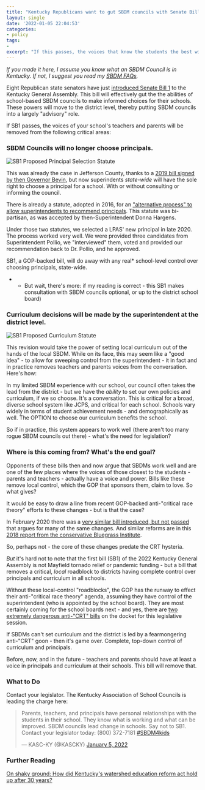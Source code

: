 ```yaml
---
title: "Kentucky Republicans want to gut SBDM councils with Senate Bill 1"
layout: single
date: '2022-01-05 22:04:53'
categories:
- policy
tags:
- 
excerpt: "If this passes, the voices that know the students the best will be removed from the conversation."
---
```


*If you made it here, I assume you know what an SBDM Council is in Kentucky. If not, I suggest you read my [SBDM FAQs](https://benwilson.org/sbdm/faqs).*

Eight Republican state senators have just [introduced Senate Bill 1](https://apps.legislature.ky.gov/record/22rs/sb1.html) to the Kentucky General Assembly. This bill will effectively gut the the abilities of school-based SBDM councils to make informed choices for their schools. These powers will move to the district level, thereby putting SBDM councils into a largely "advisory" role.

If SB1 passes, the voices of your school's teachers and parents will be removed from the following critical areas:

### SBDM Councils will no longer choose principals. ### 

![SB1 Proposed Principal Selection Statute](/sbdm/assets/images/SB1-2022-principalselection.png)

This was already the case in Jefferson County, thanks to a [2019 bill signed by then Governor Bevin](https://www.wave3.com/2019/03/12/sb-passes-house-heads-bevins-desk/), but now superindents *state-wide* will have the sole right to choose a principal for a school. With or without consulting or informing the council.

There is already a statute, adopted in 2016, for an ["alternative process" to allow superintendents to recommend principals](https://www.wdrb.com/news/gov-bevin-signs-law-giving-jcps-superintendent-more-flexibility-in-hiring-principals/article_405f298f-e16a-59b0-abe9-1a3cae78716c.html). This statute was bi-partisan, as was accepted by then-Superintendent Donna Hargens. 

Under those two statutes, we selected a LPAS' new principal in late 2020. The process worked very well. We were provided three candidates from Superintendent Pollio, we "interviewed" them, voted and provided our recommendation back to Dr. Pollio, and he approved.

SB1, a GOP-backed bill, will do away with any real* school-level control over choosing principals, state-wide.

* - But wait, there's more: if my reading is correct - this SB1 makes consultation with SBDM councils optional, or up to the district school board)

### Curriculum decisions will be made by the superintendent at the district level. ###

![SB1 Proposed Curriculum Statute](/sbdm/assets/images/SB1-2022-curriculum.png)

This revision would take the power of setting local curriculum out of the hands of the local SBDM. While on its face, this may seem like a "good idea" - to allow for sweeping control from the superintendent - it in fact and in practice removes teachers and parents voices from the conversation. Here's how:

In my limited SBDM experience with our school, our council often takes the lead from the district - but we have the *ability* to set our own policies and curriculum, if we so choose. It's a conversation. This is critical for a broad, diverse school system like JCPS, and critical for each school. Schools vary widely in terms of student achievement needs - and demographically as well. The OPTION to choose our curriculum benefits the school. 

So if in practice, this system appears to work well (there aren't too many rogue SBDM councils out there) - what's the need for legislation? 

### Where is this coming from? What's the end goal? ###

Opponents of these bills then and now argue that SBDMs work well and are one of the few places where the voices of those closest to the students - parents and teachers - actually have a voice and power. Bills like these remove local control, which the GOP that sponsors them, claim to love. So what gives?

It would be easy to draw a line from recent GOP-backed anti-"critical race theory" efforts to these changes - but is that the case? 

In February 2020 there was a [very similar bill introduced, but not passed](https://www.courier-journal.com/story/news/politics/ky-legislature/2020/02/05/kentucky-bill-would-change-school-based-decision-making-councils-clears-committee/4660343002/) that argues for many of the same changes. And similar reforms are in this [2018 report from the conservative Bluegrass Institute](https://static1.squarespace.com/static/5f986190ec1e7d424e58d7f2/5fc51b03a6de3c605ec15075/5fc524d8a6de3c605ec2268e/1606755544306/Bluegrass-Institute_School-Based-Decision-Making-Research-Report_Formatted_01.17.18_v3.pdf?format=original). 

So, perhaps not - the core of these changes predate the CRT hysteria.

*But* it's hard not to note that the first bill (SB1) of the 2022 Kentucky General Assembly is not Mayfield tornado relief or pandemic funding - but a bill that removes a critical, *local* roadblock to districts having complete control over principals and curriculum in all schools. 

Without these local-control "roadblocks", the GOP has the runway to effect their anti-"critical race theory" agenda, assuming they have control of the superintendent (who is appointed by the school board). They are most certainly coming for the school boards next - and yes, there are [two extremely dangerous anti-"CRT" bills](https://twitter.com/oliviakrauth/status/1478564293780160513?s=20) on the docket for this legislative session. 

If SBDMs can't set curriculum and the district is led by a fearmongering anti-"CRT" goon - then it's game over. Complete, top-down control of curriculum and principals.

Before, now, and in the future - teachers and parents should have at least a voice in principals and curriculum at their schools. This bill will remove that.

### What to Do ###

Contact your legislator. The Kentucky Association of School Councils is leading the charge here:

<blockquote class="twitter-tweet"><p lang="en" dir="ltr">Parents, teachers, and principals have personal relationships with the students in their school. They know what is working and what can be improved. SBDM councils lead change in schools. Say not to SB1. Contact your legislator today: (800) 372-7181 <a href="https://twitter.com/hashtag/SBDM4kids?src=hash&amp;ref_src=twsrc%5Etfw">#SBDM4kids</a></p>&mdash; KASC-KY (@KASCKY) <a href="https://twitter.com/KASCKY/status/1478867666643439617?ref_src=twsrc%5Etfw">January 5, 2022</a></blockquote> <script async src="https://platform.twitter.com/widgets.js" charset="utf-8"></script>

### Further Reading ###
[On shaky ground: How did Kentucky's watershed education reform act hold up after 30 years?](https://www.courier-journal.com/story/news/2020/04/11/kera-30-how-did-kentucky-education-reform-act-hold-up/4870847002/)